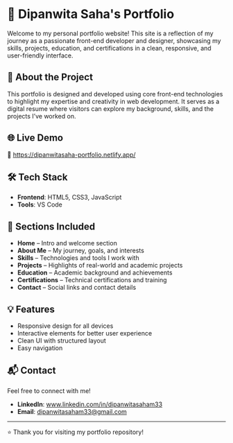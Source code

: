 # 💼 Dipanwita Saha's Portfolio

Welcome to my personal portfolio website! This site is a reflection of my journey as a passionate front-end developer and designer, showcasing my skills, projects, education, and certifications in a clean, responsive, and user-friendly interface.

## 🚀 About the Project

This portfolio is designed and developed using core front-end technologies to highlight my expertise and creativity in web development. It serves as a digital resume where visitors can explore my background, skills, and the projects I’ve worked on.

## 🌐 Live Demo

🔗 https://dipanwitasaha-portfolio.netlify.app/  


## 🛠️ Tech Stack

- **Frontend**: HTML5, CSS3, JavaScript
- **Tools**: VS Code

## 📂 Sections Included

- **Home** – Intro and welcome section
- **About Me** – My journey, goals, and interests
- **Skills** – Technologies and tools I work with
- **Projects** – Highlights of real-world and academic projects
- **Education** – Academic background and achievements
- **Certifications** – Technical certifications and training
- **Contact** – Social links and contact details

## 💡 Features

- Responsive design for all devices
- Interactive elements for better user experience
- Clean UI with structured layout
- Easy navigation

## 📬 Contact

Feel free to connect with me!

- **LinkedIn**: www.linkedin.com/in/dipanwitasaham33
- **Email**: dipanwitasaham33@gmail.com

---

⭐️ Thank you for visiting my portfolio repository!
